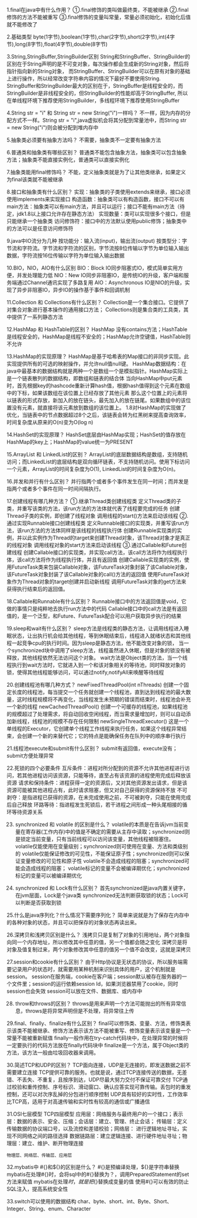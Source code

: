 1.final在java中有什么作用？
①.final修饰的类叫做最终类，不能被继承
②.final修饰的方法不能被重写
③.final修饰的变量叫常量，常量必须初始化，初始化后值就不能修改了

2.基础类型
byte(1字节),boolean(1字节),char(2字节),short(2字节),int(4字节),long(8字节),float(4字节),double(8字节)

3.String,StringBuffer,StringBuilder区别
String和StringBuffer、StringBuilder的区别在于String声明的是不可变对象，每次操作都会生成新的String对象，然后将指针指向新的String对象，
而StringBuffer、StringBuilder可以在原有对象的基础上进行操作，所以经常改变字符串内容的情况下最好不要使用String.
StringBuffer和StringBuilder最大的区别在于，StringBuffer是线程安全的，而StringBuilder是非线程安全的，但StringBuilder的性能却高于StringBuffer,
所以在单线程环境下推荐使用StringBuilder，多线程环境下推荐使用StringBuffer

4.String str = "i" 和 String str = new String("i")一样吗？
不一样，因为内存的分配方式不一样。String str = "i",java虚拟机会将其分配到常量池中，而String str = new String("i")则会被分配到堆内存中

5.抽象类必须要有抽象方法吗？
不需要，抽象类不一定要有抽象方法

6.普通类和抽象类有哪些区别？
普通类不能包含抽象方法，抽象类可以包含抽象方法；抽象类不能直接实例化，普通类可以直接实例化

7.抽象类能用final修饰吗？
不能，定义抽象类就是为了让其他类继承，如果定义为final该类就不能被继承

8.接口和抽象类有什么区别？
实现：抽象类的子类使用extends来继承，接口必须使用implements来实现接口
构造函数：抽象类可以有构造函数，接口不可以有
main方法：抽象类可以有main方法，并且可以运行；接口不能有main方法（待定，jdk1.8以上接口允许存在静态方法）
实现数量：类可以实现很多个接口，但是只能继承一个抽象类
访问修饰符：接口中的方法默认使用public修饰；抽象类中的方法可以是任意访问修饰符

9.java中IO流分为几种
按功能分：输入流(input)，输出流(output)
按类型分：字节流和字符流。字节流和字符流的区别，字节流按8位传输以字节为单位输入输出数据，字符流按16位传输以字符为单位输入输出数据

10.BIO，NIO，AIO有什么区别
BIO：Block IO同步阻塞式IO，模式简单实用方便，并发处理能力低
NIO：New IO同步非阻塞IO，是传统IO的升级，客户端和服务端通过Channel通讯实现了多路复用
AIO：Asynchronous IO是NIO的升级，实现了异步非阻塞IO，异步IO的操作基于事件和回调机制

11.Collection 和 Collections有什么区别？
Collection是一个集合接口。它提供了对集合对象进行基本操作的通用接口方法；
Collections则是集合类的工具类，其中提供了一系列静态方法

12.HashMap 和 HashTable的区别？
HashMap 没有contains方法；HashTable是线程安全的，HashMap是线程不安全的；HashMap允许空键值，HashTable则不允许

13.HashMap的实现原理？
HashMap是基于哈希表的Map接口的非同步实现。此实现提供所有的可选的映射操作，并允许null值null键。
HashMap数据结构：在java中最基本的数据结构就是两种一个是数组一个是模拟指针。HashMap实际上是一个链表散列的数据结构，即数组和链表的结合体
当向HashMap中put元素时，首先根据key的hashcode重新计算hash值，根据hash值得到这个元素在数组中的下标，如果该数组在该位置上已经存放了其他元素
那么这个位置上的元素将以链表的形式存放，新加入的放在链头，最先加入的放在链尾。如果数组中的该位置没有元素，就直接将该元素放到数组的该位置上。
1.8对HashMap的实现做了优化，当链表中的节点数据超过8个之后，该链表会转为红黑树来提高查询效率，时间复杂度从原来的O(n)变为O(log n)

14.HashSet的实现原理？
HashSet底层由HashMap实现；HashSet的值存放在HashMap的key上；HashMap的value统一为PRESENT

15.ArrayList 和 LinkedList的区别？
ArrayList的底层数据结构是数组，支持随机访问；而LinkedList的底层结构是双向循环链表，不支持随机访问。使用下标访问一个元素，ArrayList的时间复杂度为O(1),
LinkedList的时间复杂度为O(n)。

16.并发和并行有什么区别？
并行指两个或者多个事件发生在同一时间；而并发是指两个或者多个事件在同一时间间隔执行。

17.创建线程有哪几种方法？
①.继承Thread类创建线程类
    定义Thread类的子类，并重写该类的方法，该run方法的方法体就代表了线程要完成的任务
    创建Thread子类的实例，即创建了线程对象
    调用线程的start()方法来启动该线程
②.通过实现Runnable接口创建线程类
    定义Runnable接口的实现类，并重写该run方法，该run方法的方法体同样是该线程的线程执行体
    创建Runnable实现类的实例，并以此实例作为Thread的target来创建Thread对象，该Thread对象才是真正的线程对象
    调用线程对象的start方法来启动该线程
③.通过Callable和Future创建线程
    创建Callable接口的实现类，并实现call方法，该call方法将作为线程执行体，该call方法将作为线程执行体，并且有返回值
    创建Callable实现类的实例，使用FutureTask类来包装Callable对象，该FutureTask对象封装了该Callable对象，该FutureTask对象封装了该Callable对象的call()方法的返回值
    使用FutureTask对象作为Thread对象的target创建并启动新线程
    调用FutureTask对象的get方法来获得执行结束后的返回值。
    
18.Callable和Runnable有什么区别？
    Runnable接口中的方法返回值是void，它做的事情只是纯粹地去执行run方法中的代码
    Callable接口中的call方法是有返回值的，是一个泛型，和Future、FutureTask配合可以用户获取异步执行的结果

19.sleep和wait有什么区别？
    sleep方法是线程类的静态方法，让调用线程进入睡眠状态，让出执行机会给其他线程，等到休眠结束后，线程进入就绪状态和其他线程一起竞争cpu的执行时间。因为sleep是静态方法，他不能改变对象的锁，
    当一个synchronized块中调用了sleep方法，线程虽然进入休眠，但是对象的锁没有被释放，其他线程依然无法访问这个对象。
    wait方法是Object类的方法，当一个线程执行到wait方法时，它就进入到一个和该对象相关的等待池，同时释放对象的锁，使得其他线程能够访问，可以通过notify,notifyAll来唤醒等待线程

20.创建线程池有哪几种方式？
    newFixedThreadPool(int nThreads)
    创建一个固定长度的线程池，每当提交一个任务就创建一个线程池，直到达到线程池的最大数量，这时线程规模将不再变化，当线程发生未预期的错误而结束时，线程池会补充一个新的线程
    newCachedThreadPool()
    创建一个可缓存的线程池，如果线程池的规模超过了处理需求，将自动回收空闲线程，而当需求量增加时，则可以自动添加新线程，线程池的规模不存在任何限制
    newSingleThreadExecutor()
    这是一个单线程的Executor，它创建单个线程工作线程来执行任务，如果这个线程异常结束，会创建一个新的来替代它；它的特点是能确保任务在队列中的顺序串行执行

21.线程池execute和submit有什么区别？
    submit有返回值，execute没有；submit方便处理异常

22.死锁的四个必要条件
    互斥条件：进程对所分配到的资源不允许其他进程进行访问，若其他进程访问该资源，只能等待，直至占有该资源的进程使用完成后释放该资源
    请求和保持条件：进程获得一定的资源后，又对其他资源发出请求，但是该资源可能被其他进程占有，此时请求阻塞，但又对自己获得的资源保持不放
    不可剥夺：是指进程已获得的资源，在未完成使用之前，不可被剥夺，只能在使用完成后自己释放
    环路等待：指进程发生死锁后，若干进程之间形成一种头尾相接的循环等待资源关系

23. synchronized 和 volatile 的区别是什么？
    volatile的本质是在告诉jvm当前变量在寄存器(工作内存)中的值是不确定的需要从主存中读取；synchronized则是锁定当前变量，只有当前线程可以访问该变量，其他线程被阻塞住。
    volatile仅能使用在变量级别；synchronized则可使用在变量、方法和类级别的
    volatile仅能保证修改的可见性，不能保证原子性；synchronized则可以保证变量修改的可见性和原子性
    volatile不会造成线程的阻塞；synchronized可能会造成线程的阻塞；
    volatile标记的变量不会被编译期优化；synchronized标记的变量可以被编译期优化

24. synchronized 和 Lock有什么区别？
    首先synchronized是java内置关键字，在jvm层面，Lock是个java类
    synchronized无法判断获取锁的状态；Lock可以判断是否获取到锁

25.什么是java序列化？什么情况下需要序列化？
    简单来说就是为了保存在内存中的各种对象的状态，并且可以把保存的对象状态再读出来。
   
26.深拷贝和浅拷贝区别是什么？
    浅拷贝只是复制了对象的引用地址，两个对象指向同一个内存地址，所以修改其中任意的值，另一个值都会随之变化
    深拷贝是将对象及值复制过来，两个对象修改其中任意的值另一个值不会改变，这就是深拷贝
    
27.session和cookie有什么区别？
    由于Http协议是无状态的协议，所以服务端需要记录用户的状态时，就需要用某种机制来识别具体的用户，这个机制就是session。
    session在服务端，cookie在客户端；session默认被存在服务器的一个文件里；session的运行依赖session Id，如果浏览器禁用了cookie，同时session也会失效
    session可以放在文件、数据库、或内存中

28. throw和throws的区别？
    throws是用来声明一个方法可能抛出的所有异常信息，throws是将异常声明但是不处理，将异常往上传
    
29.final、finally、finalize有什么区别？
    final可以修饰类、变量、方法，修饰类表示该类不能被继承、修饰方法表示该方法不能被重写、修饰变量表示该变量是一个常量不能被重新赋值
    finally一般作用在try-catch代码块中，在处理异常的时候将一定要执行的代码方法放在finally代码块中
    finalize是一个方法，属于Object类的方法，该方法一般由垃圾回收器来调用。

30.简述TCP和UDP的区别？
    TCP面向连接，UDP是无连接的，即发送数据之前不需要建立连接
    TCP提供可靠的服务。也就是说，通过TCP连接传送的数据，无差错、不丢失、不重复，且按序到达，UDP尽最大努力交付不保证可靠交付
    TCP通过校验和重传控制、序号标识、滑动窗口、确认应答实现可靠传输。丢包时的重发控制，还可以对次序乱掉的分包进行顺序控制
    UDP具有较好的实时性，工作效率比TCP高，适用于对高速传输和实时性有较高的通信或广播通信

31.OSI七层模型 TCP四层模型
    应用层：网络服务与最终用户的一个接口；表示层：数据的表示、安全、压缩；会话层：建立、管理、终止会话；
    传输层：定义传输数据的协议端口号，以及流控和差错校验；网络层： 进行逻辑地址寻址，实现不同网络之间的路径选择
    数据链路层：建立逻辑连接、进行硬件地址寻址；物理层：建立、维护、断开物理连接
    
    物理层、网络层、传输层、应用层

32.mybatis中 #{}和${}的区别是什么？
    #{}是预编译处理，${}是字符串替换
    mybatis在处理#{}时，会将sql中的#{}替换为？，调用PreparedStatement的set方法来赋值
    mybatis在处理${}时，就是把${}替换成变量的值
    使用#{}可以有效的防止SQL注入，提高系统安全性

33.switch可以使用的数据结构
    char、byte、short、int、Byte、Short、Integer、String、enum、Character      
                                              
        
        
        